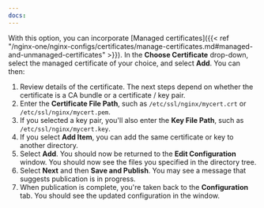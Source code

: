 ```yaml
---
docs:
---
```


With this option, you can incorporate [Managed certificates]({{< ref "/nginx-one/nginx-configs/certificates/manage-certificates.md#managed-and-unmanaged-certificates" >}}).
In the **Choose Certificate** drop-down, select the managed certificate of your choice, and select **Add**. You can then:

1. Review details of the certificate. The next steps depend on whether the certificate is a CA bundle or a certificate / key pair.
1. Enter the **Certificate File Path**, such as `/etc/ssl/nginx/mycert.crt` or `/etc/ssl/nginx/mycert.pem`.
1. If you selected a key pair, you'll also enter the **Key File Path**, such as `/etc/ssl/nginx/mycert.key`.
1. If you select **Add Item**, you can add the same certificate or key to another directory.
1. Select **Add**. You should now be returned to the **Edit Configuration** window.
   You should now see the files you specified in the directory tree.
1. Select **Next** and then **Save and Publish**.
   You may see a message that suggests publication is in progress.
1. When publication is complete, you're taken back to the **Configuration** tab. You should see the updated configuration in the window.
